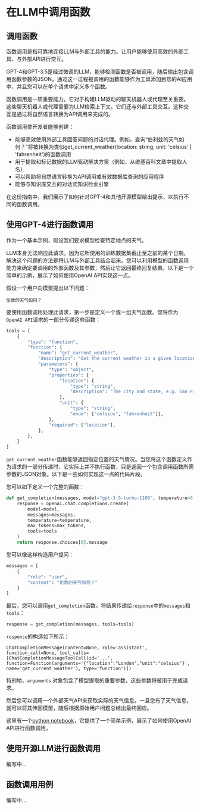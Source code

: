 # 在LLM中调用函数

## 调用函数

函数调用是指可靠地连接LLM与外部工具的能力。让用户能够使用高效的外部工具、与外部API进行交互。

GPT-4和GPT-3.5是经过微调的LLM，能够检测函数是否被调用，随后输出包含调用函数参数的JSON。通过这一过程被调用的函数能够作为工具添加到您的AI应用中，并且您可以在单个请求中定义多个函数。

函数调用是一项重要能力。它对于构建LLM驱动的聊天机器人或代理至关重要。这些聊天机器人或代理需要为LLM检索上下文。它们还与外部工具交互。这种交互是通过将自然语言转换为API调用来完成的。

函数调用使开发者能够创建：

- 能够高效使用外部工具回答问题的对话代理。例如，查询“伯利兹的天气如何？”将被转换为类似get_current_weather(location: string, unit: 'celsius' | 'fahrenheit')的函数调用
- 用于提取和标记数据的LLM驱动解决方案（例如，从维基百科文章中提取人名）
- 可以帮助将自然语言转换为API调用或有效数据库查询的应用程序
- 能够与知识库交互的对话式知识检索引擎

在这份指南中，我们展示了如何针对GPT-4和其他开源模型给出提示，以执行不同的函数调用。

## 使用GPT-4进行函数调用

作为一个基本示例，假设我们要求模型检查特定地点的天气。

LLM本身无法响应此请求。因为它所使用的训练数据集截止至之前的某个日期。解决这个问题的方法是将LLM与外部工具结合起来。您可以利用模型的函数调用能力来确定要调用的外部函数及其参数，然后让它返回最终回复结果。以下是一个简单的示例，展示了如何使用OpenAI API实现这一点。

假设一个用户向模型提出以下问题：

```text
伦敦的天气如何？
```

要使用函数调用处理此请求，第一步是定义一个或一组天气函数。您将作为`OpenAI API`请求的一部分传递这些函数：

```python
tools = [
    {
        "type": "function",
        "function": {
            "name": "get_current_weather",
            "description": "Get the current weather in a given location",
            "parameters": {
                "type": "object",
                "properties": {
                    "location": {
                        "type": "string",
                        "description": "The city and state, e.g. San Francisco, CA",
                    },
                    "unit": {
                        "type": "string", 
                        "enum": ["celsius", "fahrenheit"]},
                },
                "required": ["location"],
            },
        },   
    }
]
```

`get_current_weather`函数能够返回指定位置的天气情况。当您将这个函数定义作为请求的一部分传递时，它实际上并不执行函数，只是返回一个包含调用函数所需参数的JSON对象。以下是一些如何实现这一点的代码片段。

您可以如下定义一个完整的函数：

```python
def get_completion(messages, model="gpt-3.5-turbo-1106", temperature=0, max_tokens=300, tools=None):
    response = openai.chat.completions.create(
        model=model,
        messages=messages,
        temperature=temperature,
        max_tokens=max_tokens,
        tools=tools
    )
    return response.choices[0].message
```

您可以像这样构造用户提问：

```python
messages = [
    {
        "role": "user",
        "content": "伦敦的天气如何？"
    }
]
```

最后，您可以调用`get_completion`函数，将结果传递给`response`中的`messages`和`tools`：

```python
response = get_completion(messages, tools=tools)
```

`response`的构造如下所示：

```
ChatCompletionMessage(content=None, role='assistant', function_call=None, tool_calls=[ChatCompletionMessageToolCall(id='...', function=Function(arguments='{"location":"London","unit":"celsius"}', name='get_current_weather'), type='function')])
```

特别地，`arguments` 对象包含了模型提取的重要参数，这些参数将被用于完成请求。

然后您可以调用一个外部天气API来获取实际的天气信息。一旦您有了天气信息，就可以将其传回模型，随后根据原始用户问题总结出最终回应。

这里有一个[python notebook](https://github.com/dair-ai/Prompt-Engineering-Guide/blob/main/notebooks/pe-function-calling.ipynb)，它提供了一个简单示例，展示了如何使用OpenAI API进行函数调用。

## 使用开源LLM进行函数调用
编写中...

## 函数调用用例
编写中...
